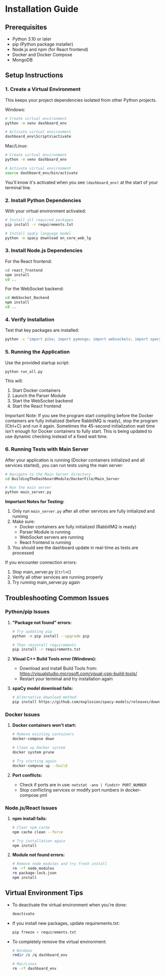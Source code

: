 # Installation Guide

## Prerequisites
- Python 3.10 or later
- pip (Python package installer)
- Node.js and npm (for React frontend)
- Docker and Docker Compose
- MongoDB

## Setup Instructions

### 1. Create a Virtual Environment

This keeps your project dependencies isolated from other Python projects.

Windows:
```bash
# Create virtual environment
python -m venv dashboard_env

# Activate virtual environment
dashboard_env\Scripts\activate
```

Mac/Linux:
```bash
# Create virtual environment
python -m venv dashboard_env

# Activate virtual environment
source dashboard_env/bin/activate
```

You'll know it's activated when you see `(dashboard_env)` at the start of your terminal line.

### 2. Install Python Dependencies

With your virtual environment activated:
```bash
# Install all required packages
pip install -r requirements.txt

# Install spaCy language model
python -m spacy download en_core_web_lg
```

### 3. Install Node.js Dependencies

For the React frontend:
```bash
cd react_frontend
npm install
cd ..
```

For the WebSocket backend:
```bash
cd WebSocket_Backend
npm install
cd ..
```

### 4. Verify Installation

Test that key packages are installed:
```bash
python -c "import pika; import pymongo; import websockets; import spacy; print('All core packages installed successfully!')"
```

### 5. Running the Application

Use the provided startup script:
```bash
python run_all.py
```

This will:
1. Start Docker containers
2. Launch the Parser Module
3. Start the WebSocket backend
4. Start the React frontend

Important Note: If you see the program start compiling before the Docker containers are fully initialized (before RabbitMQ is ready), stop the program (Ctrl+C) and run it again. Sometimes the 45-second initialization wait time isn't enough for Docker containers to fully start. This is being updated to use dynamic checking instead of a fixed wait time.

### 6. Running Tests with Main Server

After your application is running (Docker containers initialized and all services started), you can run tests using the main server:

```bash
# Navigate to the Main Server directory
cd BuildingTheDashboardModule/DockerFile/Main_Server

# Run the main server
python main_server.py
```

**Important Notes for Testing:**
1. Only run `main_server.py` after all other services are fully initialized and running
2. Make sure:
   - Docker containers are fully initialized (RabbitMQ is ready)
   - Parser Module is running
   - WebSocket servers are running
   - React frontend is running
3. You should see the dashboard update in real-time as tests are processed

If you encounter connection errors:
1. Stop main_server.py (`Ctrl+C`)
2. Verify all other services are running properly
3. Try running main_server.py again

## Troubleshooting Common Issues

### Python/pip Issues

1. **"Package not found" errors:**
   ```bash
   # Try updating pip
   python -m pip install --upgrade pip
   
   # Then reinstall requirements
   pip install -r requirements.txt
   ```

2. **Visual C++ Build Tools error (Windows):**
   - Download and install Build Tools from: https://visualstudio.microsoft.com/visual-cpp-build-tools/
   - Restart your terminal and try installation again

3. **spaCy model download fails:**
   ```bash
   # Alternative download method
   pip install https://github.com/explosion/spacy-models/releases/download/en_core_web_lg-3.5.0/en_core_web_lg-3.5.0-py3-none-any.whl
   ```

### Docker Issues

1. **Docker containers won't start:**
   ```bash
   # Remove existing containers
   docker-compose down
   
   # Clean up Docker system
   docker system prune
   
   # Try starting again
   docker-compose up --build
   ```

2. **Port conflicts:**
   - Check if ports are in use: `netstat -ano | findstr PORT_NUMBER`
   - Stop conflicting services or modify port numbers in docker-compose.yml

### Node.js/React Issues

1. **npm install fails:**
   ```bash
   # Clear npm cache
   npm cache clean --force
   
   # Try installation again
   npm install
   ```

2. **Module not found errors:**
   ```bash
   # Remove node_modules and try fresh install
   rm -rf node_modules
   rm package-lock.json
   npm install
   ```

## Virtual Environment Tips

- To deactivate the virtual environment when you're done:
  ```bash
  deactivate
  ```

- If you install new packages, update requirements.txt:
  ```bash
  pip freeze > requirements.txt
  ```

- To completely remove the virtual environment:
  ```bash
  # Windows
  rmdir /s /q dashboard_env
  
  # Mac/Linux
  rm -rf dashboard_env
  ```



